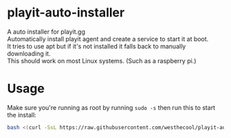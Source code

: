 # playit-auto-installer
A auto installer for playit.gg<br>
Automatically install playit agent and create a service to start it at boot.<br>
It tries to use apt but if it's not installed it falls back to manually downloading it.<br>
This should work on most Linux systems. (Such as a raspberry pi.)
# Usage
Make sure you're running as root by running `sudo -s` then run this to start the install:
```sh
bash <(curl -SsL https://raw.githubusercontent.com/westhecool/playit-auto-installer/main/playit.sh)
```